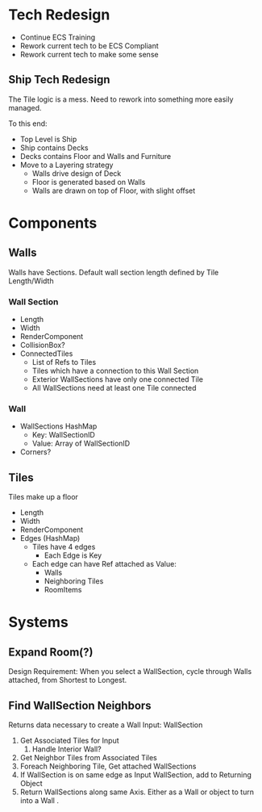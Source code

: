 
# Tech Redesign

- Continue ECS Training
- Rework current tech to be ECS Compliant
- Rework current tech to make some sense

## Ship Tech Redesign

The Tile logic is a mess. Need to rework into something more easily managed.

To this end:

- Top Level is Ship
- Ship contains Decks
- Decks contains Floor<Tile> and Walls<Wall> and Furniture<ShipItems>
- Move to a Layering strategy
  - Walls drive design of Deck
  - Floor is generated based on Walls
  - Walls are drawn on top of Floor, with slight offset

# Components

## Walls

Walls have Sections. Default wall section length defined by Tile Length/Width

### Wall Section

- Length
- Width
- RenderComponent
- CollisionBox?
- ConnectedTiles
  - List of Refs to Tiles
  - Tiles which have a connection to this Wall Section
  - Exterior WallSections have only one connected Tile
  - All WallSections need at least one Tile connected

### Wall

- WallSections HashMap
  - Key: WallSectionID
  - Value: Array of WallSectionID
- Corners?

## Tiles

Tiles make up a floor

- Length
- Width
- RenderComponent
- Edges (HashMap)
  - Tiles have 4 edges
    - Each Edge is Key
  - Each edge can have Ref attached as Value:
    - Walls
    - Neighboring Tiles
    - RoomItems

# Systems 

## Expand Room(?)

Design Requirement: When you select a WallSection, cycle through Walls attached, from Shortest to Longest. 

## Find WallSection Neighbors

Returns data necessary to create a Wall
Input: WallSection

1. Get Associated Tiles for Input
    1. Handle Interior Wall?
2. Get Neighbor Tiles from Associated Tiles
3. Foreach Neighboring Tile, Get attached WallSections
4. If WallSection is on same edge as Input WallSection, add to Returning Object
5. Return WallSections along same Axis. Either as a Wall or object to turn into a Wall .